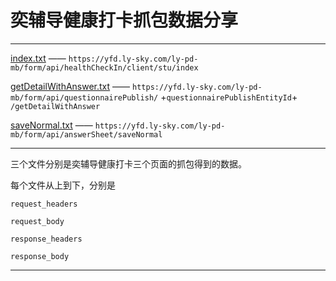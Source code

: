 # 奕辅导健康打卡抓包数据分享

------------------

[index.txt](./index.txt) —— `https://yfd.ly-sky.com/ly-pd-mb/form/api/healthCheckIn/client/stu/index`


[getDetailWithAnswer.txt](./getDetailWithAnswer.txt) —— `https://yfd.ly-sky.com/ly-pd-mb/form/api/questionnairePublish/` +`questionnairePublishEntityId`+ `/getDetailWithAnswer`


[saveNormal.txt](./saveNormal.txt) —— `https://yfd.ly-sky.com/ly-pd-mb/form/api/answerSheet/saveNormal`

--------------------------------

三个文件分别是奕辅导健康打卡三个页面的抓包得到的数据。

每个文件从上到下，分别是

`request_headers`

`request_body`

`response_headers`

`response_body`

-------------------------


